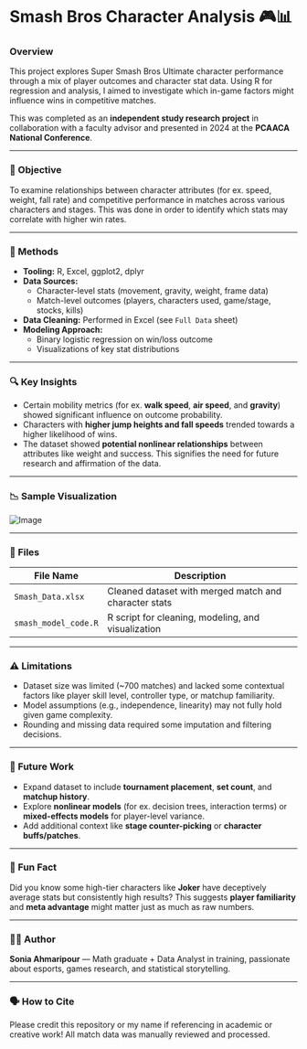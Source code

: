 
# Smash Bros Character Analysis 🎮📊

### Overview
This project explores Super Smash Bros Ultimate character performance through a mix of player outcomes and character stat data. Using R for regression and analysis, I aimed to investigate which in-game factors might influence wins in competitive matches.

This was completed as an **independent study research project** in collaboration with a faculty advisor and presented in 2024 at the **PCAACA National Conference**.

---

### 🎯 Objective
To examine relationships between character attributes (for ex. speed, weight, fall rate) and competitive performance in matches across various characters and stages. This was done in order to identify which stats may correlate with higher win rates.

---

### 🧠 Methods
- **Tooling:** R, Excel, ggplot2, dplyr
- **Data Sources:**
  - Character-level stats (movement, gravity, weight, frame data)
  - Match-level outcomes (players, characters used, game/stage, stocks, kills)
- **Data Cleaning:** Performed in Excel (see `Full Data` sheet)
- **Modeling Approach:**
  - Binary logistic regression on win/loss outcome
  - Visualizations of key stat distributions

---

### 🔍 Key Insights
- Certain mobility metrics (for ex. **walk speed**, **air speed**, and **gravity**) showed significant influence on outcome probability.
- Characters with **higher jump heights and fall speeds** trended towards a higher likelihood of wins. 
- The dataset showed **potential nonlinear relationships** between attributes like weight and success. This signifies the need for future research and affirmation of the data.

---

### 📉 Sample Visualization

![Image](https://github.com/user-attachments/assets/eed0a7a1-a86d-4de4-b283-3cacf5275154)

---

### 📁 Files
| File Name | Description |
|-----------|-------------|
| `Smash_Data.xlsx` | Cleaned dataset with merged match and character stats |
| `smash_model_code.R` | R script for cleaning, modeling, and visualization |

---

### ⚠️ Limitations
- Dataset size was limited (~700 matches) and lacked some contextual factors like player skill level, controller type, or matchup familiarity.
- Model assumptions (e.g., independence, linearity) may not fully hold given game complexity.
- Rounding and missing data required some imputation and filtering decisions.

---

### 🔮 Future Work
- Expand dataset to include **tournament placement**, **set count**, and **matchup history**.
- Explore **nonlinear models** (for ex. decision trees, interaction terms) or **mixed-effects models** for player-level variance.
- Add additional context like **stage counter-picking** or **character buffs/patches**.

---

### 🧵 Fun Fact
Did you know some high-tier characters like **Joker** have deceptively average stats but consistently high results? This suggests **player familiarity** and **meta advantage** might matter just as much as raw numbers.

---

### 🧑‍💻 Author
**Sonia Ahmaripour** — Math graduate + Data Analyst in training, passionate about esports, games research, and statistical storytelling.

---

### 🗣️ How to Cite
Please credit this repository or my name if referencing in academic or creative work! All match data was manually reviewed and processed.

